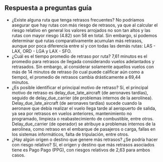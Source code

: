 ## Respuesta a preguntas guía

- ¿Existe alguna ruta que tenga retrasos frecuentes? No podríamos asegurar que hay rutas con más riesgo de retrasos, ya que al calcular el riesgo relativo en general los valores arrojados no son tan altos y las rutas con mayor riesgo (4.82) son 58 en total. Sin embargo, sí podemos determinar qué rutas comparativamente acumulan más retrasos, aunque por poca diferencia entre sí y con todas las demás rutas: LAS - LAX, ORD - LGA y LAX - SFO.
- ¿Cuál es el tiempo promedio de retraso por ruta? 7,61 minutos es el promedio para retrasos de llegada considerando vuelos adelantados y retrasados. Sin embargo, al considerar solamente aquellos vuelos con más de 14 minutos de retraso (lo cual puede calificar aún como a tiempo), el promedio de retrasos cambia drásticamente a 69,44 minutos.
- ¿Es posible identificar el principal motivo de retraso? Sí, el principal motivo de retraso es delay_due_late_aircraft (de aeronaves tardías), seguido de delay_due_carrier (de problemas internos de la aerolínea). 
Delay_due_late_aircraft (de aeronaves tardías) sucede cuando la aeronave que debía realizar el vuelo llega tarde al aeropuerto de salida, ya sea por retrasos en vuelos anteriores, mantenimiento no programado, limpieza o reabastecimiento de combustible, entre otros.
Delay_due_carrier (de operador) se atribuye a problemas internos de la aerolínea, como retraso en el embarque de pasajeros o carga, fallas en los sistemas informáticos, falta de tripulación, entre otros.
- ¿Hay algún origen o destino que genere más retrasos? ¿Se podría hacer con riesgo relativo? Sí, el origen y destino que más retrasos asociados tiene es Pago Pago (PPG), con riesgos relativos de 2,63 para ambos casos. 
